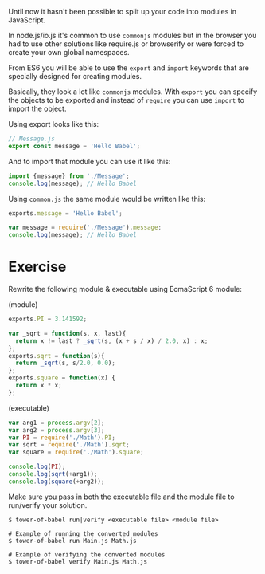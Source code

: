 Until now it hasn't been possible to split up your code into modules in JavaScript.

In node.js/io.js it's common to use `commonjs` modules but in the browser you had to use other solutions like require.js or browserify or were forced to create your own global namespaces.

From ES6  you will be able to use the `export` and `import` keywords that are specially designed for creating modules.

Basically, they look a lot like `commonjs` modules. With `export` you can specify the objects to be exported and instead of `require` you can use `import` to import the object.

Using export looks like this:

```javascript
// Message.js
export const message = 'Hello Babel';
```

And to import that module you can use it like this:

```javascript
import {message} from './Message';
console.log(message); // Hello Babel
```

Using `common.js` the same module would be written like this:

```javascript
exports.message = 'Hello Babel';
```

```javascript
var message = require('./Message').message;
console.log(message); // Hello Babel
```

# Exercise

Rewrite the following module & executable using EcmaScript 6 module:

(module)
```javascript
exports.PI = 3.141592;

var _sqrt = function(s, x, last){
  return x != last ? _sqrt(s, (x + s / x) / 2.0, x) : x;
};
exports.sqrt = function(s){
  return _sqrt(s, s/2.0, 0.0);
};
exports.square = function(x) {
  return x * x;
};
```

(executable)
```javascript
var arg1 = process.argv[2];
var arg2 = process.argv[3];
var PI = require('./Math').PI;
var sqrt = require('./Math').sqrt;
var square = require('./Math').square;

console.log(PI);
console.log(sqrt(+arg1));
console.log(square(+arg2));
```

Make sure you pass in both the executable file and the module file to run/verify your solution.

```
$ tower-of-babel run|verify <executable file> <module file>

# Example of running the converted modules
$ tower-of-babel run Main.js Math.js

# Example of verifying the converted modules
$ tower-of-babel verify Main.js Math.js
```
